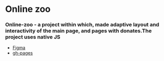 # Online zoo
### Online-zoo - a project within which, made adaptive layout and interactivity of the main page, and pages with donates.The project uses native JS
- [Figma](https://www.figma.com/file/ypzT9idgAILaSRVRmDAJxn/online-zoo-3-weeks)
- [gh-pages](https://vyacheslavmusiienko.github.io/online-zoo/online-zoo/)
